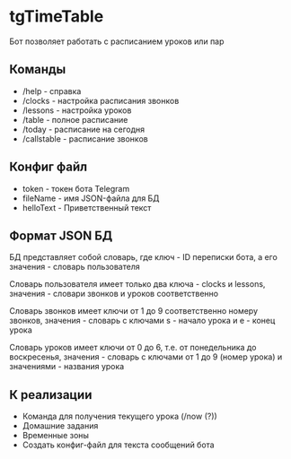 # tgTimeTable
Бот позволяет работать с расписанием уроков или пар

## Команды
- /help - справка
- /clocks - настройка расписания звонков
- /lessons - настройка уроков
- /table - полное расписание
- /today - расписание на сегодня
- /callstable - расписание звонков

## Конфиг файл
- token - токен бота Telegram
- fileName - имя JSON-файла для БД
- helloText - Приветственный текст

## Формат JSON БД
БД представляет собой словарь, где ключ - ID переписки бота, а его значения - словарь пользователя

Словарь пользователя имеет только два ключа - clocks и lessons, значения - словари звонков и уроков соответственно

Словарь звонков имеет ключи от 1 до 9 соответственно номеру звонков, значения - словарь c ключами s - начало урока и e - конец урока

Словарь уроков имеет ключи от 0 до 6, т.е. от понедельника до воскресенья, значения - словарь с ключами от 1 до 9 (номер урока) и значениями - названия урока

## К реализации
- Команда для получения текущего урока (/now (?))
- Домашние задания
- Временные зоны
- Создать конфиг-файл для текста сообщений бота
